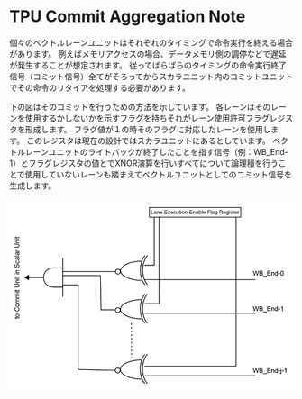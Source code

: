 # TPU Commit Aggregation Note

個々のベクトルレーンユニットはそれぞれのタイミングで命令実行を終える場合があります。
例えばメモリアクセスの場合、データメモリ側の調停などで遅延が発生することが想定されます。
従ってばらばらのタイミングの命令実行終了信号（コミット信号）全てがそろってからスカラユニット内のコミットユニットでその命令のリタイアを処理する必要があります。

下の図はそのコミットを行うための方法を示しています。
各レーンはそのレーンを使用するかしないかを示すフラグを持ちそれがレーン使用許可フラグレジスタを形成します。
フラグ値が１の時そのフラグに対応したレーンを使用します。
このレジスタは現在の設計ではスカラユニットにあるとしています。
ベクトルレーンユニットのライトバックが終了したことを指す信号（例：WB_End-1）とフラグレジスタの値とでXNOR演算を行いすべてについて論理積を行うことで使用していないレーンも踏まえてベクトルユニットとしてのコミット信号を生成します。

<div align="center">
  <img src="./TPU_Commit_Aggregation.png"
       alt="HTML image alt text"
       title="TPUコミットAggregation方法"
       width="￥￥200px"
  />
</div>

